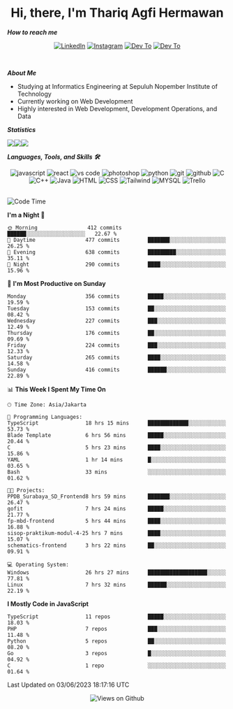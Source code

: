 <div align="center">
  <h1>Hi, there, I'm Thariq Agfi Hermawan</h1>
</div>


***How to reach me***
<p align='center'>
   <a href="https://www.linkedin.com/in/thariqagfihermawan" target="_blank"><img src="https://img.shields.io/badge/LinkedIn-0077B5?style=for-the-badge&logo=linkedin&logoColor=white" alt="LinkedIn"></a>
   <a href="https://www.instagram.com/thoriqagfi" target="_blank"><img src="https://img.shields.io/badge/Instagram-E4405F?style=for-the-badge&logo=instagram&logoColor=white" alt="Instagram"></a>
   <a href="https://medium.com/@thoriq.aghfi60" target="_blank"><img src="https://img.shields.io/badge/Medium-12100E?style=for-the-badge&logo=medium&logoColor=white" alt="Dev To"></a>
   <a href="https://linktr.ee/thoriqagfi" target="_blank"><img src="https://img.shields.io/badge/linktree-1de9b6?style=for-the-badge&logo=linktree&logoColor=white" alt="Dev To"></a>
</p>

<br>

***About Me***
- Studying at Informatics Engineering at Sepuluh Nopember Institute of Technology
- Currently working on Web Development
- Highly interested in Web Development, Development Operations, and Data

***Statistics***

<!-- [![GitHub Streak](http://github-readme-streak-stats.herokuapp.com?user=thoriqagfi&theme=dark)](https://git.io/streak-stats) -->

<div align="center">
  <div style="display: flex;">
    <img src="http://github-readme-streak-stats.herokuapp.com?user=thoriqagfi&theme=chartreuse-dark"/>
    <img src="https://github-readme-stats.vercel.app/api/top-langs/?username=thoriqagfi&layout=compact&&theme=chartreuse-dark&langs_count=8)](https://github.com/thoriqagfi"/>
    <img src="https://github-readme-stats.vercel.app/api?username=thoriqagfi&show_icons=true&theme=chartreuse-dark"/>
  </div>
</div>

<!-- [![Top Langs](https://github-readme-stats.vercel.app/api/top-langs/?username=thoriqagfi&layout=compact&&theme=chartreuse-dark&langs_count=8)](https://github.com/thoriqagfi)
< ![Agfi's GitHub stats](https://github-readme-stats.vercel.app/api?username=thoriqagfi&show_icons=true&theme=chartreuse-dark) -->

***Languages, Tools, and Skills 🛠***

  <div align="center">
    <img src="https://img.shields.io/badge/JavaScript-F7DF1E?style=for-the-badge&logo=javascript&logoColor=black" alt="javascript" />
    <img src="https://img.shields.io/badge/React-61DAFB?style=for-the-badge&logo=react&logoColor=black" alt="react" />
    <img src="https://img.shields.io/badge/vs%20code-007ACC?style=for-the-badge&logo=visual%20studio%20code&logoColor=white" alt="vs code" />
    <img src="https://img.shields.io/badge/adobe%20photoshop-31A8FF?style=for-the-badge&logo=adobe%20photoshop&logoColor=white" alt="photoshop" />
    <img src="https://img.shields.io/badge/python-3776AB?style=for-the-badge&logo=python&logoColor=white" alt="python" />
    <img src="https://img.shields.io/badge/Git-F05032?style=for-the-badge&logo=git&logoColor=white" alt="git" />
    <img src="https://img.shields.io/badge/GitHub-100000?style=for-the-badge&logo=github&logoColor=white" alt="github" />
    <img src="https://img.shields.io/badge/c-%2300599C.svg?style=for-the-badge&logo=c&logoColor=white" alt="C" />
    <img src="https://img.shields.io/badge/c++-%2300599C.svg?style=for-the-badge&logo=c%2B%2B&logoColor=white" alt="C++" />
    <img src="https://img.shields.io/badge/Java-ED8B00?style=for-the-badge&logo=java&logoColor=white" alt="Java"/>
    <img src="https://img.shields.io/badge/HTML5-E34F26?style=for-the-badge&logo=html5&logoColor=white" alt="HTML" />
    <img src="https://img.shields.io/badge/CSS-239120?&style=for-the-badge&logo=css3&logoColor=white" alt ="CSS" />
    <img src="https://img.shields.io/badge/tailwindcss-%2338B2AC.svg?style=for-the-badge&logo=tailwind-css&logoColor=white" alt="Tailwind" />
    <img src="https://img.shields.io/badge/MySQL-00000F?style=for-the-badge&logo=mysql&logoColor=white" alt="MYSQL" />
    <img src="https://img.shields.io/badge/Trello-%23026AA7.svg?style=for-the-badge&logo=Trello&logoColor=white" alt="Trello" />
  </div><br>

<!--START_SECTION:waka-->
![Code Time](http://img.shields.io/badge/Code%20Time-439%20hrs%201%20min-blue)

**I'm a Night 🦉** 

```text
🌞 Morning                412 commits         ██████░░░░░░░░░░░░░░░░░░░   22.67 % 
🌆 Daytime                477 commits         ███████░░░░░░░░░░░░░░░░░░   26.25 % 
🌃 Evening                638 commits         █████████░░░░░░░░░░░░░░░░   35.11 % 
🌙 Night                  290 commits         ████░░░░░░░░░░░░░░░░░░░░░   15.96 % 
```
📅 **I'm Most Productive on Sunday** 

```text
Monday                   356 commits         █████░░░░░░░░░░░░░░░░░░░░   19.59 % 
Tuesday                  153 commits         ██░░░░░░░░░░░░░░░░░░░░░░░   08.42 % 
Wednesday                227 commits         ███░░░░░░░░░░░░░░░░░░░░░░   12.49 % 
Thursday                 176 commits         ██░░░░░░░░░░░░░░░░░░░░░░░   09.69 % 
Friday                   224 commits         ███░░░░░░░░░░░░░░░░░░░░░░   12.33 % 
Saturday                 265 commits         ████░░░░░░░░░░░░░░░░░░░░░   14.58 % 
Sunday                   416 commits         ██████░░░░░░░░░░░░░░░░░░░   22.89 % 
```


📊 **This Week I Spent My Time On** 

```text
🕑︎ Time Zone: Asia/Jakarta

💬 Programming Languages: 
TypeScript               18 hrs 15 mins      █████████████░░░░░░░░░░░░   53.73 % 
Blade Template           6 hrs 56 mins       █████░░░░░░░░░░░░░░░░░░░░   20.44 % 
C                        5 hrs 23 mins       ████░░░░░░░░░░░░░░░░░░░░░   15.86 % 
YAML                     1 hr 14 mins        █░░░░░░░░░░░░░░░░░░░░░░░░   03.65 % 
Bash                     33 mins             ░░░░░░░░░░░░░░░░░░░░░░░░░   01.62 % 

🐱‍💻 Projects: 
PPDB_Surabaya_SD_Frontend8 hrs 59 mins       ███████░░░░░░░░░░░░░░░░░░   26.47 % 
gofit                    7 hrs 24 mins       █████░░░░░░░░░░░░░░░░░░░░   21.77 % 
fp-mbd-frontend          5 hrs 44 mins       ████░░░░░░░░░░░░░░░░░░░░░   16.88 % 
sisop-praktikum-modul-4-25 hrs 7 mins        ████░░░░░░░░░░░░░░░░░░░░░   15.07 % 
schematics-frontend      3 hrs 22 mins       ██░░░░░░░░░░░░░░░░░░░░░░░   09.91 % 

💻 Operating System: 
Windows                  26 hrs 27 mins      ███████████████████░░░░░░   77.81 % 
Linux                    7 hrs 32 mins       ██████░░░░░░░░░░░░░░░░░░░   22.19 % 
```

**I Mostly Code in JavaScript** 

```text
TypeScript               11 repos            █████░░░░░░░░░░░░░░░░░░░░   18.03 % 
PHP                      7 repos             ███░░░░░░░░░░░░░░░░░░░░░░   11.48 % 
Python                   5 repos             ██░░░░░░░░░░░░░░░░░░░░░░░   08.20 % 
Go                       3 repos             █░░░░░░░░░░░░░░░░░░░░░░░░   04.92 % 
C                        1 repo              ░░░░░░░░░░░░░░░░░░░░░░░░░   01.64 % 
```




 Last Updated on 03/06/2023 18:17:16 UTC
<!--END_SECTION:waka-->

<div align="center">
<img src="https://komarev.com/ghpvc/?username=thoriqagfi&color=blue" alt="Views on Github" />
</div>